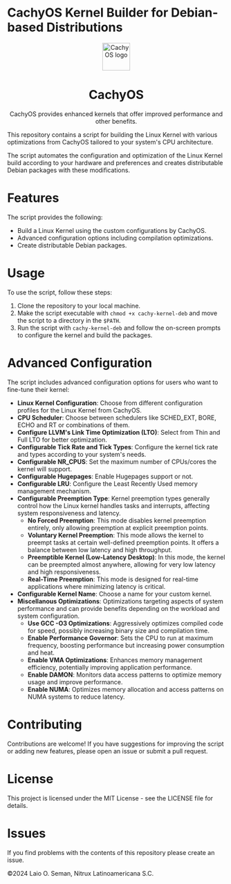 # CachyOS Kernel Builder for Debian-based Distributions

<div align="center">
  <img src="https://wiki.cachyos.org/_astro/logo.BL2wM24g_Z1ms4u6.webp" width="64" alt="CachyOS logo"></img>
  <br/>
  <h1 align="center">CachyOS</h1>
  <p align="center">CachyOS provides enhanced kernels that offer improved performance and other benefits.</p>
</div>


This repository contains a script for building the Linux Kernel with various optimizations from CachyOS tailored to your system's CPU architecture.

The script automates the configuration and optimization of the Linux Kernel build according to your hardware and preferences and creates distributable Debian packages with these modifications.

# Features

The script provides the following:

- Build a Linux Kernel using the custom configurations by CachyOS.
- Advanced configuration options including compilation optimizations.
- Create distributable Debian packages.

# Usage

To use the script, follow these steps:

1. Clone the repository to your local machine.
2. Make the script executable with `chmod +x cachy-kernel-deb` and move the script to a directory in the `$PATH`.
3. Run the script with `cachy-kernel-deb` and follow the on-screen prompts to configure the kernel and build the packages.

# Advanced Configuration

The script includes advanced configuration options for users who want to fine-tune their kernel:

- **Linux Kernel Configuration**: Choose from different configuration profiles for the Linux Kernel from CachyOS.
- **CPU Scheduler**: Choose between schedulers like SCHED_EXT, BORE, ECHO and RT or combinations of them.
- **Configure LLVM's Link Time Optimization (LTO)**: Select from Thin and Full LTO for better optimization.
- **Configurable Tick Rate and Tick Types**: Configure the kernel tick rate and types according to your system's needs.
- **Configurable NR_CPUS**: Set the maximum number of CPUs/cores the kernel will support.
- **Configurable Hugepages**: Enable Hugepages support or not.
- **Configurable LRU**: Configure the Least Recently Used memory management mechanism.
- **Configurable Preemption Type**: Kernel preemption types generally control how the Linux kernel handles tasks and interrupts, affecting system responsiveness and latency.
    - **No Forced Preemption**: This mode disables kernel preemption entirely, only allowing preemption at explicit preemption points.
    - **Voluntary Kernel Preemption**: This mode allows the kernel to preempt tasks at certain well-defined preemption points. It offers a balance between low latency and high throughput.
    - **Preemptible Kernel (Low-Latency Desktop)**: In this mode, the kernel can be preempted almost anywhere, allowing for very low latency and high responsiveness.
    - **Real-Time Preemption**: This mode is designed for real-time applications where minimizing latency is critical.
- **Configurable Kernel Name**: Choose a name for your custom kernel.
- **Miscellanous Optimizations**: Optimizations targeting aspects of system performance and can provide benefits depending on the workload and system configuration.
    - **Use GCC -O3 Optimizations**: Aggressively optimizes compiled code for speed, possibly increasing binary size and compilation time.
    - **Enable Performance Governor**: Sets the CPU to run at maximum frequency, boosting performance but increasing power consumption and heat.
    - **Enable VMA Optimizations**: Enhances memory management efficiency, potentially improving application performance.
    - **Enable DAMON**: Monitors data access patterns to optimize memory usage and improve performance.
    - **Enable NUMA**: Optimizes memory allocation and access patterns on NUMA systems to reduce latency.

# Contributing

Contributions are welcome! If you have suggestions for improving the script or adding new features, please open an issue or submit a pull request.

# License

This project is licensed under the MIT License - see the LICENSE file for details.


# Issues
If you find problems with the contents of this repository please create an issue.

©2024 Laio O. Seman, Nitrux Latinoamericana S.C.
